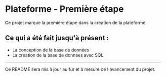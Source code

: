 # Plateforme - Première étape

Ce projet marque la première étape dans la création de la plateforme.

## Ce qui a été fait jusqu'à présent :

- La conception de la base de données
- La création de la base de données avec SQL

---

Ce README sera mis à jour au fur et à mesure de l'avancement du projet.

